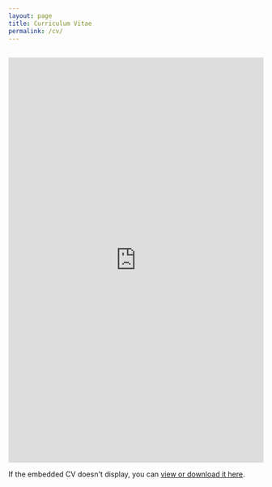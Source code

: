```yaml
---
layout: page
title: Curriculum Vitae
permalink: /cv/
---
```


<iframe 
  src="https://drive.google.com/file/d/178nPMyFo8YAGWG-ovzuT2-3cpGIHKsjH/preview" 
  width="100%" 
  height="800px" 
  style="border: none; margin-top: 1rem;">
</iframe>

<p>
  If the embedded CV doesn't display, you can <a href="https://drive.google.com/file/d/178nPMyFo8YAGWG-ovzuT2-3cpGIHKsjH/view?usp=sharing" target="_blank" rel="noopener">view or download it here</a>.
</p>

